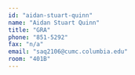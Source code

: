 ```yaml
---
id: "aidan-stuart-quinn"
name: "Aidan Stuart Quinn"
title: "GRA"
phone: "851-5292"
fax: "n/a"
email: "saq2106@cumc.columbia.edu"
room: "401B"
---
```

